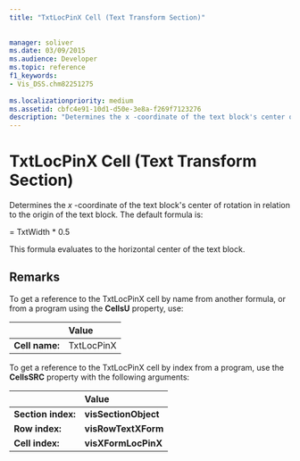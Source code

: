 ```yaml
---
title: "TxtLocPinX Cell (Text Transform Section)"
 
 
manager: soliver
ms.date: 03/09/2015
ms.audience: Developer
ms.topic: reference
f1_keywords:
- Vis_DSS.chm82251275
 
ms.localizationpriority: medium
ms.assetid: cbfc4e91-10d1-d50e-3e8a-f269f7123276
description: "Determines the x -coordinate of the text block's center of rotation in relation to the origin of the text block. The default formula is:"
---
```


# TxtLocPinX Cell (Text Transform Section)

Determines the  *x*  -coordinate of the text block's center of rotation in relation to the origin of the text block. The default formula is: 
  
= TxtWidth \* 0.5
  
This formula evaluates to the horizontal center of the text block.
  
## Remarks

To get a reference to the TxtLocPinX cell by name from another formula, or from a program using the **CellsU** property, use: 
  
||Value |
|:-----|:-----|
| **Cell name:**  <br/> | TxtLocPinX  <br/> |
   
To get a reference to the TxtLocPinX cell by index from a program, use the **CellsSRC** property with the following arguments: 
  
||Value |
|:-----|:-----|
| **Section index:**  <br/> |**visSectionObject** <br/> |
| **Row index:**  <br/> |**visRowTextXForm** <br/> |
| **Cell index:**  <br/> |**visXFormLocPinX** <br/> |
   

